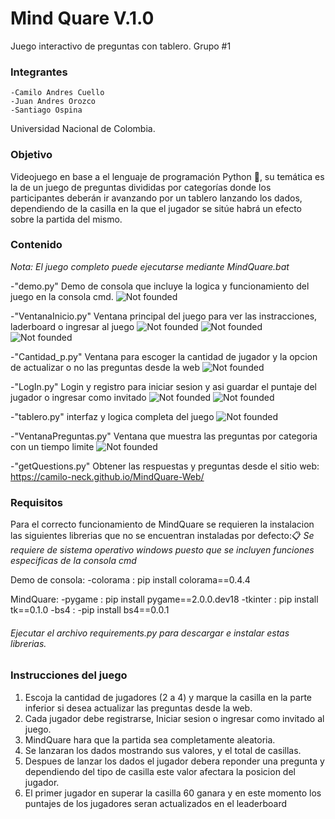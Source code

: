 ﻿# Mind Quare V.1.0 
 Juego interactivo de preguntas con tablero.
 Grupo #1
 
### Integrantes
    -Camilo Andres Cuello
    -Juan Andres Orozco
    -Santiago Ospina

Universidad Nacional de Colombia.

### Objetivo 
Videojuego en base a el lenguaje de programación Python :snake:, su temática es la de un juego de preguntas divididas por categorías donde los participantes deberán ir avanzando por un tablero lanzando los dados, dependiendo de la casilla en la que el jugador se sitúe habrá un efecto sobre la partida del mismo. 

### Contenido
_Nota: El juego completo puede ejecutarse mediante MindQuare.bat_

-"demo.py" Demo de consola que incluye la logica y funcionamiento del juego en la consola cmd.
 ![Not founded](https://https://github.com/Camilo-neck/Mind-Quare/tree/master/img/demo.png?raw=true)

-"VentanaInicio.py" Ventana principal del juego para ver las instracciones, laderboard o ingresar al juego
 ![Not founded](https://github.com/jorozcove/Taller-Tkinter/blob/main/img/inicio.png?raw=true)
 ![Not founded](https://github.com/jorozcove/Taller-Tkinter/blob/main/img/instrucciones.png?raw=true)
 ![Not founded](https://github.com/jorozcove/Taller-Tkinter/blob/main/img/laderboard.png?raw=true) 

-"Cantidad_p.py" Ventana para escoger la cantidad de jugador y la opcion de actualizar o no las preguntas desde la web
 ![Not founded](https://github.com/jorozcove/Taller-Tkinter/blob/main/img/cant.png?raw=true)

-"LogIn.py" Login y registro para iniciar sesion y asi guardar el puntaje del jugador o ingresar como invitado
 ![Not founded](https://github.com/jorozcove/Taller-Tkinter/blob/main/img/login.png?raw=true)
 ![Not founded](https://github.com/jorozcove/Taller-Tkinter/blob/main/img/registro.png?raw=true)

-"tablero.py" interfaz y logica completa del juego
 ![Not founded](https://github.com/jorozcove/Taller-Tkinter/blob/main/img/tablero.png?raw=true)

-"VentanaPreguntas.py" Ventana que muestra las preguntas por categoria con un tiempo limite
![Not founded](https://github.com/jorozcove/Taller-Tkinter/blob/main/img/preguntas.png?raw=true)

-"getQuestions.py" Obtener las respuestas y preguntas desde el sitio web: https://camilo-neck.github.io/MindQuare-Web/ 

### Requisitos
Para el correcto funcionamiento de MindQuare se requieren la instalacion las siguientes librerias que no se encuentran instaladas por defecto:📋
_Se requiere de sistema operativo windows puesto que se incluyen funciones especificas de la consola cmd_

Demo de consola:
-colorama : 
pip install colorama==0.4.4

MindQuare:
-pygame : 
pip install pygame==2.0.0.dev18 
-tkinter : 
pip install tk==0.1.0
-bs4 :
-pip install bs4==0.0.1

###### _Ejecutar el archivo requirements.py para descargar e instalar estas librerias._

### Instrucciones del juego

1) Escoja la cantidad de jugadores (2 a 4) y marque la casilla en la parte inferior si desea actualizar las preguntas desde la web.
2) Cada jugador debe registrarse, Iniciar sesion o ingresar como invitado al juego.
3) MindQuare hara que la partida sea completamente aleatoria.
3) Se lanzaran los dados mostrando sus valores, y el total de casillas.
4) Despues de lanzar los dados el jugador debera reponder una pregunta y dependiendo del tipo de casilla este valor afectara la posicion del jugador.
5) El primer jugador en superar la casilla 60 ganara y en este momento los puntajes de los jugadores seran actualizados en el leaderboard

